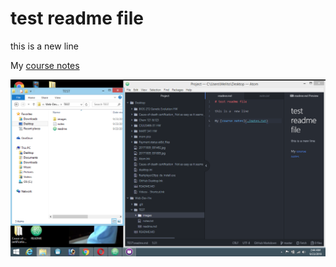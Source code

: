 # test readme file

this is a  new line

My [course notes](./notes.txt)

![image of my atom editor](./images/screenshot.png)
